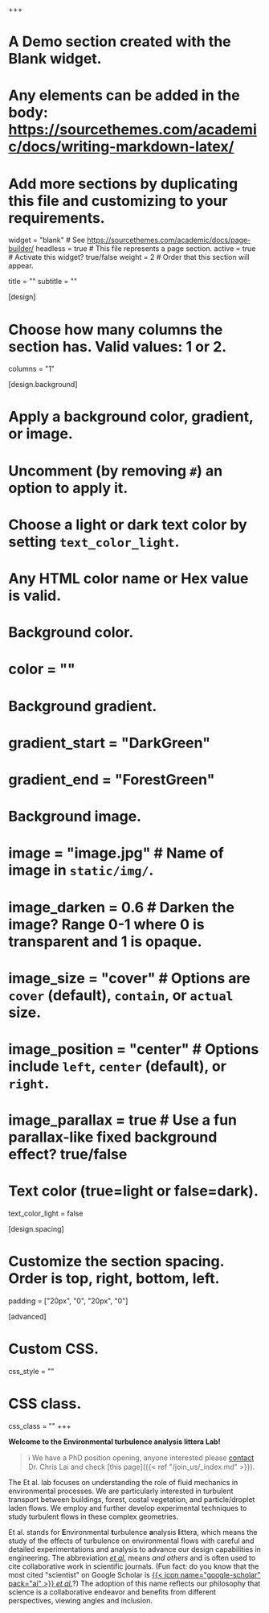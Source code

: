 +++
# A Demo section created with the Blank widget.
# Any elements can be added in the body: https://sourcethemes.com/academic/docs/writing-markdown-latex/
# Add more sections by duplicating this file and customizing to your requirements.

widget = "blank"  # See https://sourcethemes.com/academic/docs/page-builder/
headless = true  # This file represents a page section.
active = true  # Activate this widget? true/false
weight = 2  # Order that this section will appear.

title = ""
subtitle = ""

[design]
  # Choose how many columns the section has. Valid values: 1 or 2.
  columns = "1"

[design.background]
  # Apply a background color, gradient, or image.
  #   Uncomment (by removing `#`) an option to apply it.
  #   Choose a light or dark text color by setting `text_color_light`.
  #   Any HTML color name or Hex value is valid.

  # Background color.
  # color = ""
  
  # Background gradient.
  # gradient_start = "DarkGreen"
  # gradient_end = "ForestGreen"
  
  # Background image.
  # image = "image.jpg"  # Name of image in `static/img/`.
  # image_darken = 0.6  # Darken the image? Range 0-1 where 0 is transparent and 1 is opaque.
  # image_size = "cover"  #  Options are `cover` (default), `contain`, or `actual` size.
  # image_position = "center"  # Options include `left`, `center` (default), or `right`.
  # image_parallax = true  # Use a fun parallax-like fixed background effect? true/false
  
  # Text color (true=light or false=dark).
  text_color_light = false

[design.spacing]
  # Customize the section spacing. Order is top, right, bottom, left.
  padding = ["20px", "0", "20px", "0"]

[advanced]
 # Custom CSS. 
 css_style = ""
 
 # CSS class.
 css_class = ""
+++

**Welcome to the Environmental turbulence analysis littera Lab!**

> :information_source: We have a PhD position opening, anyone interested please [contact](#contact) Dr. Chris Lai and check [this page]({{< ref "/join_us/_index.md" >}}).


The Et al. lab focuses on understanding the role of fluid mechanics in environmental processes. We are particularly interested in turbulent transport between buildings, forest, costal vegetation, and particle/droplet laden flows. We employ and further develop experimental techniques to study turbulent flows in these complex geometries. 

Et al. stands for **E**nvironmental **t**urbulence **a**nalysis **l**ittera, which means the study of the effects of turbulence on environmental flows with careful and detailed experimentations and analysis to advance our design capabilities in engineering. The abbreviation [*et al.*](https://www.merriam-webster.com/dictionary/et%20al.) means *and others* and is often used to cite collaborative work in scientific journals. (Fun fact: do you know that the most cited "scientist" on Google Scholar is [{{< icon name="google-scholar" pack="ai" >}} _et al._](https://scholar.google.nl/citations?user=qGuYgMsAAAAJ&hl=en)?) The adoption of this name reflects our philosophy that science is a collaborative endeavor and benefits from different perspectives, viewing angles and inclusion. 

